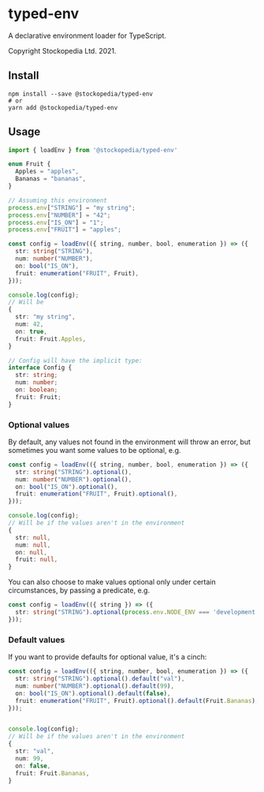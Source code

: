 # typed-env

A declarative environment loader for TypeScript.

Copyright Stockopedia Ltd. 2021.

## Install

```shell
npm install --save @stockopedia/typed-env
# or
yarn add @stockopedia/typed-env
```

## Usage

```typescript
import { loadEnv } from '@stockopedia/typed-env'

enum Fruit {
  Apples = "apples",
  Bananas = "bananas",
}

// Assuming this environment
process.env["STRING"] = "my string";
process.env["NUMBER"] = "42";
process.env["IS_ON"] = "1";
process.env["FRUIT"] = "apples";

const config = loadEnv(({ string, number, bool, enumeration }) => ({
  str: string("STRING"),
  num: number("NUMBER"),
  on: bool("IS_ON"),
  fruit: enumeration("FRUIT", Fruit),
}));

console.log(config);
// Will be
{
  str: "my string",
  num: 42,
  on: true,
  fruit: Fruit.Apples,
}

// Config will have the implicit type:
interface Config {
  str: string;
  num: number;
  on: boolean;
  fruit: Fruit;
}
```

### Optional values

By default, any values not found in the environment will throw an error,
but sometimes you want some values to be optional, e.g.

```typescript
const config = loadEnv(({ string, number, bool, enumeration }) => ({
  str: string("STRING").optional(),
  num: number("NUMBER").optional(),
  on: bool("IS_ON").optional(),
  fruit: enumeration("FRUIT", Fruit).optional(),
}));

console.log(config);
// Will be if the values aren't in the environment
{
  str: null,
  num: null,
  on: null,
  fruit: null,
}
```

You can also choose to make values optional only under certain circumstances, by passing a predicate, e.g.

```typescript
const config = loadEnv(({ string }) => ({
  str: string("STRING").optional(process.env.NODE_ENV === 'development'),
}));
```

### Default values

If you want to provide defaults for optional value, it's a cinch:

```typescript
const config = loadEnv(({ string, number, bool, enumeration }) => ({
  str: string("STRING").optional().default("val"),
  num: number("NUMBER").optional().default(99),
  on: bool("IS_ON").optional().default(false),
  fruit: enumeration("FRUIT", Fruit).optional().default(Fruit.Bananas),
}));


console.log(config);
// Will be if the values aren't in the environment
{
  str: "val",
  num: 99,
  on: false,
  fruit: Fruit.Bananas,
}
```
